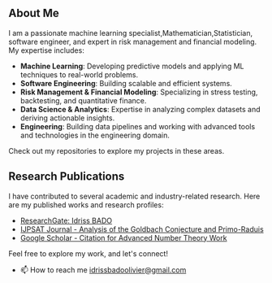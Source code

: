 ## About Me

I am a passionate machine learning specialist,Mathematician,Statistician, software engineer, and expert in risk management and financial modeling. My expertise includes:
- **Machine Learning**: Developing predictive models and applying ML techniques to real-world problems.
- **Software Engineering**: Building scalable and efficient systems.
- **Risk Management & Financial Modeling**: Specializing in stress testing, backtesting, and quantitative finance.
- **Data Science & Analytics**: Expertise in analyzing complex datasets and deriving actionable insights.
- **Engineering**: Building data pipelines and working with advanced tools and technologies in the engineering domain.

Check out my repositories to explore my projects in these areas.
## Research Publications

I have contributed to several academic and industry-related research. Here are my published works and research profiles:

- [ResearchGate: Idriss BADO](https://www.researchgate.net/profile/Idriss-Bado)  
- [IJPSAT Journal - Analysis of the Goldbach Conjecture and Primo-Raduis](https://ijpsat.org/index.php/ijpsat/article/view/795)  
- [Google Scholar - Citation for Advanced Number Theory Work](https://scholar.google.com/citations?view_op=view_citation&hl=en&user=CP3DJqYAAAAJ&citation_for_view=CP3DJqYAAAAJ:d1gkVwhDpl0C)

Feel free to explore my work, and let's connect!

- 📫 How to reach me idrissbadoolivier@gmail.com
<!---
idrissbado/idrissbado is a ✨ special ✨ repository because its `README.md` (this file) appears on your GitHub profile.
You can click the Preview link to take a look at your changes.
--->
